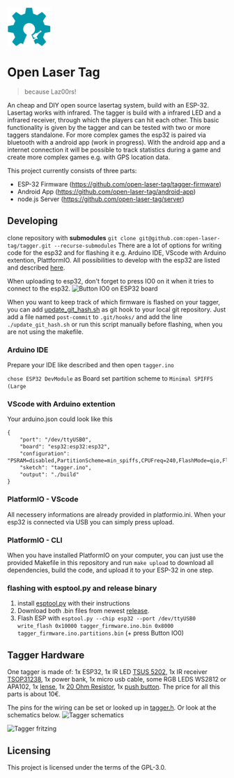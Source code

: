 <img src="docs/images/open-lasertag-logo.svg" alt="Open Lasertag Logo" width="100"/>

# Open Laser Tag
> because Laz00rs!

An cheap and DIY open source lasertag system, build with an ESP-32. Lasertag works with infrared. The tagger is build with a infrared LED and a infrared receiver, through which the players can hit each other. This basic functionality is given by the tagger and can be tested with two or more taggers standalone. For more complex games the esp32 is paired via bluetooth with a android app (work in progress). With the android app and a internet connection it will be possible to track statistics during a game and create more complex games e.g. with GPS location data.

This project currently consists of three parts:
* ESP-32 Firmware (https://github.com/open-laser-tag/tagger-firmware)
* Android App (https://github.com/open-laser-tag/android-app)
* node.js Server (https://github.com/open-laser-tag/server)

## Developing
clone repository with **submodules**
`git clone git@github.com:open-laser-tag/tagger.git --recurse-submodules`
There are a lot of options for writing code for the esp32 and for flashing it e.g. Arduino IDE, VScode with Arduino extention, PlattformIO. All possibilities to develop with the esp32 are listed and described [here](https://github.com/espressif/arduino-esp32/).

When uploading to esp32, don't forget to press IO0 on it when it tries to connect to the esp32.
![Button IO0 on ESP32 board](https://raw.githubusercontent.com/wiki/open-laser-tag/tagger/nodemcu_esp32_buttonio0.jpg)

When you want to keep track of which firmware is flashed on your tagger, you can add [update_git_hash.sh](https://github.com/open-laser-tag/tagger/blob/master/update_git_hash.sh) as git hook to your local git repository. Just add a file named `post-commit` to `.git/hooks/` and add the line `./update_git_hash.sh` or run this script manually before flashing, when you are not using the makefile.

### Arduino IDE
Prepare your IDE like described and then open
`tagger.ino`

`chose ESP32 DevModule` as Board
set partition scheme to `Minimal SPIFFS (Large `

### VScode with Arduino extention
Your arduino.json could look like this
```
{
    "port": "/dev/ttyUSB0",
    "board": "esp32:esp32:esp32",
    "configuration": "PSRAM=disabled,PartitionScheme=min_spiffs,CPUFreq=240,FlashMode=qio,FlashFreq=80,FlashSize=4M,UploadSpeed=921600,DebugLevel=debug",
    "sketch": "tagger.ino",
    "output": "./build"
}
```

### PlatformIO - VScode
All necessery informations are already provided in platformio.ini. When your esp32 is connected via USB you can simply press upload.

### PlatformIO - CLI
When you have installed PlatformIO on your computer, you can just use the provided Makefile in this repository and run
`make upload` to download all dependencies, build the code, and upload it to your ESP-32 in one step.

### flashing with esptool.py and release binary
1. install [esptool.py](https://github.com/espressif/esptool) with their instructions
2. Download both .bin files from newest [release](https://github.com/open-laser-tag/tagger/releases/).
3. Flash ESP with `esptool.py --chip esp32 --port /dev/ttyUSB0 write_flash 0x10000 tagger_firmware.ino.bin 0x8000 tagger_firmware.ino.partitions.bin` (+ press Button IO0)

## Tagger Hardware
One tagger is made of: 1x ESP32, 1x IR LED [TSUS 5202](https://www.conrad.de/de/p/vishay-tsus-5202-cqw-13-ir-emitter-950-nm-15-5-mm-radial-bedrahtet-184551.html), 1x IR receiver [TSOP31238](https://www.segor.de/#Q=TSOP31238&M=1), 1x power bank, 1x micro usb cable, some RGB LEDS WS2812 or APA102, 1x [lense](https://www.ebay.de/itm/2x-Cardboard-Virtual-Reality-VR-BiConvex-Lenses-Only-25mm-x-45mm-OF-T-TPI/352821781036?ssPageName=STRK%3AMEBIDX%3AIT&_trksid=p2057872.m2749.l2649), 1x [20 Ohm Resistor](https://www.segor.de/#Q=MF20R-1%2525&M=1), 1x [push button](https://www.segor.de/#/hilfe-zum-katalog). The price for all this parts is about 10€.

The pins for the wiring can be set or looked up in [tagger.h](https://github.com/open-laser-tag/tagger/blob/dev/src/tagger.h). Or look at the schematics below.
![Tagger schematics](https://github.com/open-laser-tag/tagger/blob/dev/docs/images/schematic.png)

![Tagger fritzing](https://github.com/open-laser-tag/tagger/blob/master/docs/images/tagger_Steckplatine.png)

## Licensing

This project is licensed under the terms of the GPL-3.0.
